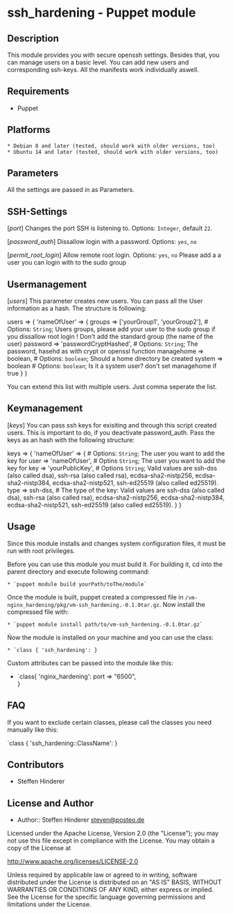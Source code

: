 # ssh_hardening - Puppet module

## Description
This module provides you with secure openssh settings. Besides that, you can manage users on a basic level. You can add new users and corresponding ssh-keys. 
All the manifests work individually aswell.

## Requirements
* Puppet

## Platforms 
    * Debian 8 and later (tested, should work with older versions, too)
    * Ubuntu 14 and later (tested, should work with older versions, too)

## Parameters
All the settings are passed in as Parameters.

## SSH-Settings
[*port*]
Changes the port SSH is listening to. Options: `Integer`, default `22`.

[*password_auth*]
Dissallow login with a password. Options: `yes`, `no`

[*permit_root_login*]
Allow remote root login. Options: `yes`, `no`
Please add a a user you can login with to the sudo group

## Usermanagement
[*users*]
This parameter creates new users. You can pass all the User information as a hash. The structure is following:

users => {
    'nameOfUser' => {
        groups => ['yourGroup1', 'yourGroup2'], # Options: `String`;  Users groups, please add your user to the sudo group if you dissallow root login ! Don't add the standard group (the name of the user)
        password => 'passwordCryptHashed', # Options: `String`; The password, hasehd as with crypt or openssl function
        managehome => boolean, # Options: `boolean`; Should a home directory be created
        system => boolean # Options: `boolean`; Is it a system user? don't set managehome if true
        }
}

You can extend this list with multiple users. Just comma seperate the list.

## Keymanagement
[*keys*]
You can pass ssh keys for exisiting and through this script created users. This is important to do, if you deactivate password_auth. 
Pass the keys as an hash with the following structure:

keys => {
        'nameOfUser' => { # Options: `String`; The user you want to add the key for
            user => 'nameOfUser', # Optins `String`; The user you want to add the key for
            key => 'yourPublicKey', # Options `String`; Valid values are ssh-dss (also called dsa), ssh-rsa (also called rsa), ecdsa-sha2-nistp256, ecdsa-sha2-nistp384, ecdsa-sha2-nistp521, ssh-ed25519 (also called ed25519).
            type => ssh-dss, # The type of the key: Valid values are ssh-dss (also called dsa), ssh-rsa (also called rsa), ecdsa-sha2-nistp256, ecdsa-sha2-nistp384, ecdsa-sha2-nistp521, ssh-ed25519 (also called ed25519).
        }
}  


## Usage
Since this module installs and changes system configuration files, it must be run with root privileges.

Before you can use this module you must build it. For building it, cd into the parent directory and execute following command:

    * `puppet module build yourPath/toThe/module`
    
Once the module is built, puppet created a compressed file in `/vm-nginx_hardening/pkg/vm-ssh_hardening.-0.1.0tar.gz`. 
Now install the compressed file with:

    * `puppet module install path/to/vm-ssh_hardening.-0.1.0tar.gz`

Ńow the module is installed on your machine and you can use the class:

    * `class { 'ssh_hardening': }
    
Custom attributes can be passed into the module like this:
    
  * `class{ 'nginx_hardening': 
                port => "6500",     
        }


## FAQ
If you want to exclude certain classes, please call the classes you need manually like this:

`class { 'ssh_hardening::ClassName': }


## Contributors
* Steffen Hinderer


## License and Author
 * Author:: Steffen Hinderer steven@posteo.de
 
Licensed under the Apache License, Version 2.0 (the "License"); you may not use this file except in compliance with the License. You may obtain a copy of the License at

http://www.apache.org/licenses/LICENSE-2.0

Unless required by applicable law or agreed to in writing, software distributed under the License is distributed on an "AS IS" BASIS, WITHOUT WARRANTIES OR CONDITIONS OF ANY KIND, either express or implied. See the License for the specific language governing permissions and limitations under the License.